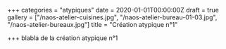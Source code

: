 +++
categories = "atypiques"
date = 2020-01-01T00:00:00Z
draft = true
gallery = ["/naos-atelier-cuisines.jpg", "/naos-atelier-bureau-01-03.jpg", "/naos-atelier-bureaux.jpg"]
title = "Création atypique n°1"

+++
blabla de la création atypique n°1
